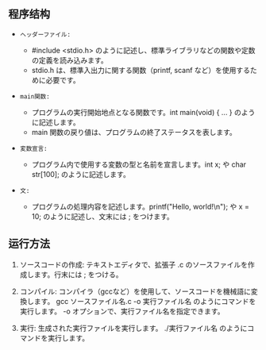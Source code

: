 ## 程序结构
- `ヘッダーファイル:`

  + #include <stdio.h> のように記述し、標準ライブラリなどの関数や定数の定義を読み込みます。
  + stdio.h は、標準入出力に関する関数（printf, scanf など）を使用するために必要です。

- `main関数:`

  + プログラムの実行開始地点となる関数です。int main(void) { ... } のように記述します。
  + main 関数の戻り値は、プログラムの終了ステータスを表します。

- `変数宣言:`

  + プログラム内で使用する変数の型と名前を宣言します。int x; や char str[100]; のように記述します。

- `文:`

  + プログラムの処理内容を記述します。printf("Hello, world!\n"); や x = 10; のように記述し、文末には ; をつけます。

## 运行方法
1. ソースコードの作成:
テキストエディタで、拡張子 .c のソースファイルを作成します。行末には ; をつける。

2. コンパイル:
コンパイラ（gccなど）を使用して、ソースコードを機械語に変換します。
gcc ソースファイル名.c -o 実行ファイル名 のようにコマンドを実行します。
-o オプションで、実行ファイル名を指定できます。

3. 実行:
生成された実行ファイルを実行します。
./実行ファイル名 のようにコマンドを実行します。
